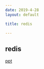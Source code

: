 ```yaml
---
date: 2019-4-28
layout: default

title: redis

---
```


## redis

[ppt](https://github.com/garydai/garydai.github.com/raw/master/_posts/pic/redis.pdf "redis")

